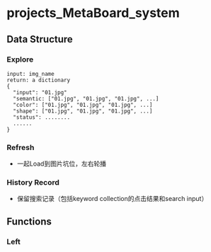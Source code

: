 # projects_MetaBoard_system

## Data Structure
### Explore
```
input: img_name
return: a dictionary
{
  "input": "01.jpg"
  "semantic: ["01.jpg", "01.jpg", "01.jpg", ...]
  "color": ["01.jpg", "01.jpg", "01.jpg", ...]
  "shape": ["01.jpg", "01.jpg", "01.jpg", ...]
  "status": ........
  ......
}
```
### Refresh
* 一起Load到图片坑位，左右轮播

### History Record
* 保留搜索记录（包括keyword collection的点击结果和search input）

## Functions

### Left

